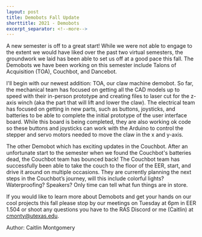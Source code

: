 ```yaml
---
layout: post
title: Demobots Fall Update
shorttitle: 2021 - Demobots
excerpt_separator: <!--more-->
---
```


A new semester is off to a great start! While we were not able to engage to the extent we would have liked over the past two virtual semesters, the groundwork we laid has been able to set us off at a good pace this fall. The Demobots we have been working on this semester include Talons of Acquisition (TOA), Couchbot, and Dancebot.

 I'll begin with our newest addition: TOA, our claw machine demobot. So far, the mechanical team has focused on getting all the CAD models up to speed with their in-person prototype and creating files to laser cut for the z-axis winch (aka the part that will lift and lower the claw). The electrical team has focused on getting in new parts, such as buttons, joysticks, and batteries to be able to complete the initial prototype of the user interface board. While this board is being completed, they are also working ok code so these buttons and joysticks can work with the Arduino to control the stepper and servo motors needed to move the claw in the x and y-axis. 

The other Demobot which has exciting updates in the Couchbot. After an unfortunate start to the semester when we found the Couchbot's batteries dead, the Couchbot team has bounced back! The Couchbot team has successfully been able to take the couch to the floor of the EER, start, and drive it around on multiple occasions. They are currently planning the next steps in the Couchbot’s journey, will this include colorful lights? Waterproofing? Speakers? Only time can tell what fun things are in store.

 If you would like to learn more about Demobots and get your hands on our cool projects this fall please stop by our meetings on Tuesday at 6pm in EER 1.504 or shoot any questions you have to the RAS Discord or me (Caitlin) at [cmonty@utexas.edu](mailto:cmonty@utexas.edu). 


Author: Caitlin Montgomery

 

